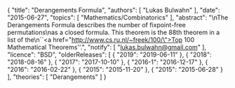 {
    "title": "Derangements Formula",
    "authors": [
        "Lukas Bulwahn"
    ],
    "date": "2015-06-27",
    "topics": [
        "Mathematics/Combinatorics"
    ],
    "abstract": "\nThe Derangements Formula describes the number of fixpoint-free permutations\nas a closed formula. This theorem is the 88th theorem in a list of the\n``<a href=\"http://www.cs.ru.nl/~freek/100/\">Top 100 Mathematical Theorems</a>''.",
    "notify": [
        "lukas.bulwahn@gmail.com"
    ],
    "licence": "BSD",
    "olderReleases": [
        {
            "2019": "2019-06-11"
        },
        {
            "2018": "2018-08-16"
        },
        {
            "2017": "2017-10-10"
        },
        {
            "2016-1": "2016-12-17"
        },
        {
            "2016": "2016-02-22"
        },
        {
            "2015": "2015-11-20"
        },
        {
            "2015": "2015-06-28"
        }
    ],
    "theories": [
        "Derangements"
    ]
}